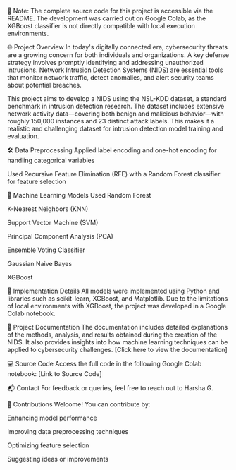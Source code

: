 🚨 Note: The complete source code for this project is accessible via the README. The development was carried out on Google Colab, as the XGBoost classifier is not directly compatible with local execution environments.

🌐 Project Overview
In today's digitally connected era, cybersecurity threats are a growing concern for both individuals and organizations. A key defense strategy involves promptly identifying and addressing unauthorized intrusions. Network Intrusion Detection Systems (NIDS) are essential tools that monitor network traffic, detect anomalies, and alert security teams about potential breaches.

This project aims to develop a NIDS using the NSL-KDD dataset, a standard benchmark in intrusion detection research. The dataset includes extensive network activity data—covering both benign and malicious behavior—with roughly 150,000 instances and 23 distinct attack labels. This makes it a realistic and challenging dataset for intrusion detection model training and evaluation.

🛠️ Data Preprocessing
Applied label encoding and one-hot encoding for handling categorical variables

Used Recursive Feature Elimination (RFE) with a Random Forest classifier for feature selection

🤖 Machine Learning Models Used
Random Forest

K-Nearest Neighbors (KNN)

Support Vector Machine (SVM)

Principal Component Analysis (PCA)

Ensemble Voting Classifier

Gaussian Naive Bayes

XGBoost

📝 Implementation Details
All models were implemented using Python and libraries such as scikit-learn, XGBoost, and Matplotlib. Due to the limitations of local environments with XGBoost, the project was developed in a Google Colab notebook.

📄 Project Documentation
The documentation includes detailed explanations of the methods, analysis, and results obtained during the creation of the NIDS. It also provides insights into how machine learning techniques can be applied to cybersecurity challenges.
[Click here to view the documentation]

💻 Source Code
Access the full code in the following Google Colab notebook: [Link to Source Code]

📬 Contact
For feedback or queries, feel free to reach out to Harsha G.

🤝 Contributions Welcome!
You can contribute by:

Enhancing model performance

Improving data preprocessing techniques

Optimizing feature selection

Suggesting ideas or improvements
